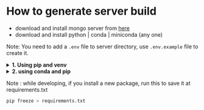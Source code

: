 # How to generate server build
- download and install mongo server from [here](https://www.mongodb.com/try/download/community)
- download and install python | conda | miniconda (any one)

Note: You need to add a `.env` file to server directory, 
use `.env.example` file to create it.

<details> <summary><strong>1. Using pip and venv</strong></summary>
  
- Open cmd and move to server directory

- Install and upgrade pip
  - if you face problem in mac os for installing pip, [see this](https://www.geeksforgeeks.org/how-to-install-pip-in-macos/)
```bash
# on mac/linux
python3 -m pip install --upgrade pip
# on windows
py -m pip install --upgrade pip
```
- Install virtualenv package
```bash
# on mac/linux
python3 -m pip install virtualenv
# on windows
py -m pip install virtualenv
```

- Create a new virtual env (preferred env_name = nutrihelp) 
```bash
# on mac/linux
python3 -m venv env
# On Windows:
py -m venv env
```

- Activate virtual env
```bash
# on mac/linux
source env/bin/activate
# on windows
.\env\bin\activate
```
- Installing requirements
```bash
# on mac/linux
python3 -m pip install -r requirements.txt
# on windows
py -m pip install -r requirements.txt
```
- Run flask
```bash
flask run
```
open the url to flask app provided in console.
</details>

<details><summary> <strong> 2. using conda and pip</strong></summary>
  
1. Open cmd and move to server directory
2. Create new env
```bash
conda create --name nutrihelp pip
```
3. Activate that env
```bash
conda deactivate  # run if base env is active.
conda activate nutrihelp
```
4. Install requirements
```bash
 pip install -r requirements.txt
```
  
5. Run flask
```bash
flask run
```
open the url to flask app provided in console.
</details>

Note : while developing, if you install a new package, run this to save it at requirements.txt
```bash
pip freeze > requirements.txt
```
